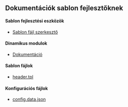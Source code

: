## Dokumentációk sablon fejlesztőknek

#### Sablon fejlesztési eszközök
- [Sablon fájl szerkesztő](theme-development-tools/THEME_EDITOR.md)

#### Dinamikus modulok
- [Dokumentáció](theme-sections/DOCS.md)

#### Sablon fájlok
- [header.tpl](theme-templates/HEADER_TPL.md)

#### Konfigurációs fájlok
- [config.data.json](theme-configs/CONFIG_DATA_JSON.md)